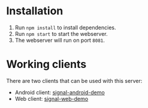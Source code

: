 # Installation
1. Run ```npm install``` to install dependencies.
2. Run ```npm start``` to start the webserver.
3. The webserver will run on port ```8081```.

# Working clients
There are two clients that can be used with this server:
* Android client: [signal-android-demo](https://github.com/pschild/signal-android-demo)
* Web client: [signal-web-demo](https://github.com/pschild/signal-web-demo)
